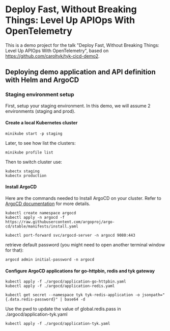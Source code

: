 # Deploy Fast, Without Breaking Things: Level Up APIOps With OpenTelemetry

This is a demo project for the talk "Deploy Fast, Without Breaking Things: Level Up APIOps With OpenTelemetry", based on https://github.com/caroltyk/tyk-cicd-demo2.


## Deploying demo application and API definition with Helm and ArgoCD

### Staging environment setup

First, setup your staging environment. In this demo, we will assume 2 environments (staging and prod).

#### Create a local Kubernetes cluster

```
minikube start -p staging
```

Later, to see how list the clusters:
```
minikube profile list
```

Then to switch cluster use:
```
kubectx staging
kubectx production
```

#### Install ArgoCD

Here are the commands needed to Install ArgoCD on your cluster. Refer to [ArgoCD documentation](https://argo-cd.readthedocs.io/en/stable/getting_started/) for more details. 

```
kubectl create namespace argocd
kubectl apply -n argocd -f https://raw.githubusercontent.com/argoproj/argo-cd/stable/manifests/install.yaml
```


```
kubectl port-forward svc/argocd-server -n argocd 9080:443
```

retrieve default password (you might need to open another terminal window for that):

```
argocd admin initial-password -n argocd
```


#### Configure ArgoCD applications for go-httpbin, redis and tyk gateway

```
kubectl apply -f ./argocd/application-go-httpbin.yaml
kubectl apply -f ./argocd/application-redis.yaml
```

```
kubectl get secret --namespace tyk tyk-redis-application -o jsonpath="{.data.redis-password}" | base64 -d
```

Use the pwd to update the value of global.redis.pass in ./argocd/application-tyk.yaml

```
kubectl apply -f ./argocd/application-tyk.yaml
```